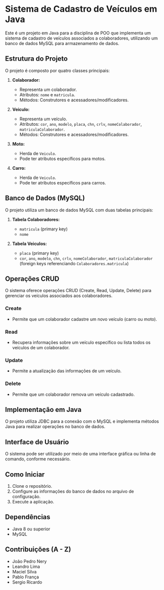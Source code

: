 # Sistema de Cadastro de Veículos em Java

Este é um projeto em Java para a disciplina de POO que implementa um sistema de cadastro de veículos associados a colaboradores, utilizando um banco de dados MySQL para armazenamento de dados.

## Estrutura do Projeto

O projeto é composto por quatro classes principais:

1. **Colaborador:**
   - Representa um colaborador.
   - Atributos: `nome` e `matricula`.
   - Métodos: Construtores e acessadores/modificadores.

2. **Veiculo:**
   - Representa um veículo.
   - Atributos: `cor`, `ano`, `modelo`, `placa`, `chn`, `crlv`, `nomeColaborador`, `matriculaColaborador`.
   - Métodos: Construtores e acessadores/modificadores.

3. **Moto:**
   - Herda de `Veiculo`.
   - Pode ter atributos específicos para motos.

4. **Carro:**
   - Herda de `Veiculo`.
   - Pode ter atributos específicos para carros.

## Banco de Dados (MySQL)

O projeto utiliza um banco de dados MySQL com duas tabelas principais:

1. **Tabela Colaboradores:**
   - `matricula` (primary key)
   - `nome`

2. **Tabela Veiculos:**
   - `placa` (primary key)
   - `cor`, `ano`, `modelo`, `chn`, `crlv`, `nomeColaborador`, `matriculaColaborador` (foreign keys referenciando `Colaboradores.matricula`)

## Operações CRUD

O sistema oferece operações CRUD (Create, Read, Update, Delete) para gerenciar os veículos associados aos colaboradores.

### Create
   - Permite que um colaborador cadastre um novo veículo (carro ou moto).

### Read
   - Recupera informações sobre um veículo específico ou lista todos os veículos de um colaborador.

### Update
   - Permite a atualização das informações de um veículo.

### Delete
   - Permite que um colaborador remova um veículo cadastrado.

## Implementação em Java

O projeto utiliza JDBC para a conexão com o MySQL e implementa métodos Java para realizar operações no banco de dados. 

## Interface de Usuário

O sistema pode ser utilizado por meio de uma interface gráfica ou linha de comando, conforme necessário.

## Como Iniciar

1. Clone o repositório.
2. Configure as informações do banco de dados no arquivo de configuração.
3. Execute a aplicação.

## Dependências

- Java 8 ou superior
- MySQL

## Contribuições (A - Z)

- João Pedro Nery
- Leandro Lima
- Maciel Silva
- Pablo França
- Sergio Ricardo




